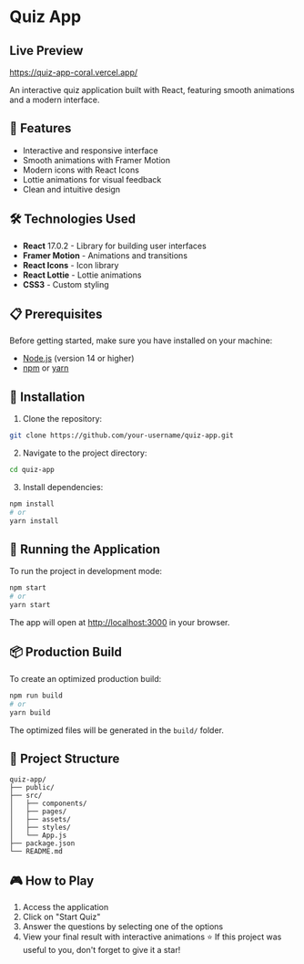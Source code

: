 # Quiz App

## Live Preview
<a href="https://quiz-app-coral.vercel.app/">https://quiz-app-coral.vercel.app/</a>

An interactive quiz application built with React, featuring smooth animations and a modern interface.

## 🚀 Features

- Interactive and responsive interface
- Smooth animations with Framer Motion
- Modern icons with React Icons
- Lottie animations for visual feedback
- Clean and intuitive design

## 🛠️ Technologies Used

- **React** 17.0.2 - Library for building user interfaces
- **Framer Motion** - Animations and transitions
- **React Icons** - Icon library
- **React Lottie** - Lottie animations
- **CSS3** - Custom styling

## 📋 Prerequisites

Before getting started, make sure you have installed on your machine:

- [Node.js](https://nodejs.org/) (version 14 or higher)
- [npm](https://www.npmjs.com/) or [yarn](https://yarnpkg.com/)

## 🔧 Installation

1. Clone the repository:
```bash
git clone https://github.com/your-username/quiz-app.git
```

2. Navigate to the project directory:
```bash
cd quiz-app
```

3. Install dependencies:
```bash
npm install
# or
yarn install
```

## 🚀 Running the Application

To run the project in development mode:

```bash
npm start
# or
yarn start
```

The app will open at [http://localhost:3000](http://localhost:3000) in your browser.

## 📦 Production Build

To create an optimized production build:

```bash
npm run build
# or
yarn build
```

The optimized files will be generated in the `build/` folder.

## 📁 Project Structure

```
quiz-app/
├── public/
├── src/
│   ├── components/
│   ├── pages/
│   ├── assets/
│   ├── styles/
│   └── App.js
├── package.json
└── README.md
```

## 🎮 How to Play

1. Access the application
2. Click on "Start Quiz"
3. Answer the questions by selecting one of the options
4. View your final result with interactive animations
⭐️ If this project was useful to you, don't forget to give it a star!
